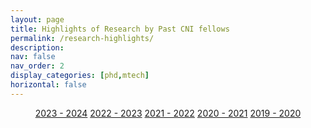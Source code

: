 ```yaml
---
layout: page
title: Highlights of Research by Past CNI fellows
permalink: /research-highlights/
description: 
nav: false
nav_order: 2
display_categories: [phd,mtech]
horizontal: false
---
```



<div style="text-align:center;">
  <a href="/researchhighlights/2023/" class="btn btn-primary btn-lg active" role="button" aria-pressed="true">2023 - 2024</a>
  <a href="/researchhighlights/2022/" class="btn btn-primary btn-lg active" role="button" aria-pressed="true">2022 - 2023</a>
  <a href="/researchhighlights/2021/" class="btn btn-primary btn-lg active" role="button" aria-pressed="true">2021 - 2022</a>
  <a href="/researchhighlights/2020/" class="btn btn-primary btn-lg active" role="button" aria-pressed="true">2020 - 2021</a>
  <a href="/researchhighlights/2019/" class="btn btn-primary btn-lg active" role="button" aria-pressed="true">2019 - 2020</a>
</div>






